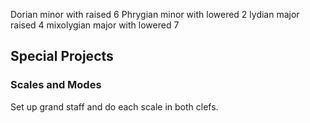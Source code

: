 Dorian  minor with raised 6
Phrygian minor with lowered 2
lydian major raised 4
mixolygian major with lowered 7


## Special Projects

### Scales and Modes

Set up grand staff and do each scale in both clefs.

